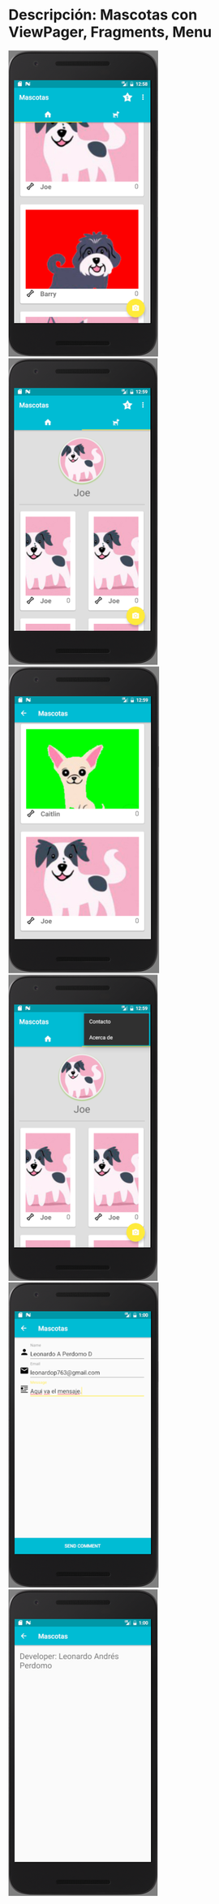 Descripción:
Mascotas con ViewPager, Fragments, Menu
==================================

![Alt text](https://github.com/leonardoapd/Mascotas/blob/master/imagen.png)
![Alt text](https://github.com/leonardoapd/Mascotas/blob/master/imagen2.png)
![Alt text](https://github.com/leonardoapd/Mascotas/blob/master/imagen3.png)
![Alt text](https://github.com/leonardoapd/Mascotas/blob/master/imagen4.png)
![Alt text](https://github.com/leonardoapd/Mascotas/blob/master/imagen5.png)
![Alt text](https://github.com/leonardoapd/Mascotas/blob/master/imagen6.png)